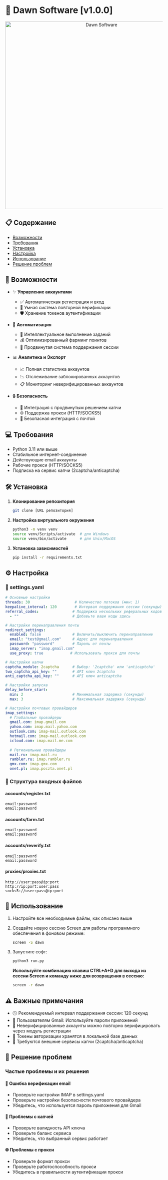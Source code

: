 # 🌅 Dawn Software [v1.0.0]

<div align="center">
  <img src="![CleanShot 2025-01-22 at 15 39 04@2x](https://github.com/user-attachments/assets/093f3495-47e2-49b5-8815-d50238cef272)
" alt="Dawn Software" width="600"/>
</div>

## 📋 Содержание
- [Возможности](#-возможности)
- [Требования](#-требования)
- [Установка](#-установка)
- [Настройка](#%EF%B8%8F-настройка)
- [Использование](#-использование)
- [Решение проблем](#-решение-проблем)

## 🚀 Возможности

- ✨ **Управление аккаунтами**
  - ✅ Автоматическая регистрация и вход
  - 📧 Умная система повторной верификации
  - 🛡️ Хранение токенов аутентификации
  
- 🤖 **Автоматизация**
  - 🌾 Интеллектуальное выполнение заданий
  - 💰 Оптимизированный фарминг поинтов
  - 🔄 Продвинутая система поддержания сессии
  
- 📊 **Аналитика и Экспорт**
  - 📈 Полная статистика аккаунтов
  - 📉 Отслеживание заблокированных аккаунтов
  - 📋 Мониторинг неверифицированных аккаунтов
  
- 🔒 **Безопасность**
  - 🧩 Интеграция с продвинутым решением капчи
  - 🌐 Поддержка прокси (HTTP/SOCKS5)
  - 🔐 Безопасная интеграция с почтой

## 💻 Требования

- Python 3.11 или выше
- Стабильное интернет-соединение
- Действующие email аккаунты
- Рабочие прокси (HTTP/SOCKS5)
- Подписка на сервис капчи (2captcha/anticaptcha)

## 🛠️ Установка

1. **Клонирование репозитория**
   ```bash
   git clone [URL репозитория]
   ```

2. **Настройка виртуального окружения**
   ```bash
   python3 -m venv venv
   source venv/Scripts/activate  # для Windows
   source venv/bin/activate      # для Unix/MacOS
   ```

3. **Установка зависимостей**
   ```bash
   pip install -r requirements.txt
   ```

## ⚙️ Настройка

### 📁 settings.yaml

```yaml
# Основные настройки
threads: 30                    # Количество потоков (мин: 1)
keepalive_interval: 120        # Интервал поддержания сессии (секунды)
referral_codes:               # Поддержка нескольких реферальных кодов
  - ""                        # Добавьте ваши коды здесь

# Настройки перенаправления почты
redirect_settings:
  enabled: false              # Включить/выключить перенаправление
  email: "test@gmail.com"     # Адрес для перенаправления
  password: "password"        # Пароль от почты
  imap_server: "imap.gmail.com"
  use_proxy: true            # Использовать прокси для почты

# Настройки капчи
captcha_module: 2captcha      # Выбор: '2captcha' или 'anticaptcha'
two_captcha_api_key: ""       # API ключ 2captcha
anti_captcha_api_key: ""      # API ключ anticaptcha

# Настройки запуска
delay_before_start:
  min: 2                      # Минимальная задержка (секунды)
  max: 3                      # Максимальная задержка (секунды)

# Настройки почтовых провайдеров
imap_settings:
  # Глобальные провайдеры
  gmail.com: imap.gmail.com
  yahoo.com: imap.mail.yahoo.com
  outlook.com: imap-mail.outlook.com
  hotmail.com: imap-mail.outlook.com
  icloud.com: imap.mail.me.com
  
  # Региональные провайдеры
  mail.ru: imap.mail.ru
  rambler.ru: imap.rambler.ru
  gmx.com: imap.gmx.com
  onet.pl: imap.poczta.onet.pl
```

### 📁 Структура входных файлов

#### accounts/register.txt
```
email:password
email:password
```

#### accounts/farm.txt
```
email:password
email:password
```

#### accounts/reverify.txt
```
email:password
email:password
```

#### proxies/proxies.txt
```
http://user:pass@ip:port
http://ip:port:user:pass
socks5://user:pass@ip:port
```

## 🚀 Использование

1. Настройте все необходимые файлы, как описано выше

2. Создайте новую сессию Screen для работы программного обеспечения в фоновом режиме:
   ```bash
   screen -S dawn
   ```
   
4. Запустите софт:
   ```bash
   python3 run.py
   ```
   **Используйте комбинацию клавиш CTRL+A+D для выхода из сессии Screen и команду ниже для возвращения в сессию:**
   ```bash
   screen -r dawn
   ```

## ⚠️ Важные примечания

- 🕒 Рекомендуемый интервал поддержания сессии: 120 секунд
- 📧 Пользователям Gmail: Используйте пароли приложений
- 🔄 Неверифицированные аккаунты можно повторно верифицировать через модуль регистрации
- 💾 Токены авторизации хранятся в локальной базе данных
- 🤖 Требуются внешние сервисы капчи (2captcha/anticaptcha)

## 🔧 Решение проблем

### Частые проблемы и их решения

#### 📧 Ошибка верификации email
- Проверьте настройки IMAP в settings.yaml
- Проверьте настройки безопасности почтового провайдера
- Убедитесь, что используется пароль приложения для Gmail

#### 🧩 Проблемы с капчей
- Проверьте валидность API ключа
- Проверьте баланс сервиса
- Убедитесь, что выбранный сервис работает

#### 🌐 Проблемы с прокси
- Проверьте формат прокси
- Проверьте работоспособность прокси
- Убедитесь в правильности аутентификации прокси
